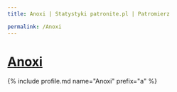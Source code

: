 ```yaml
---
title: Anoxi | Statystyki patronite.pl | Patromierz

permalink: /Anoxi
---
```


# [Anoxi](https://patronite.pl/Anoxi)

{% include profile.md name="Anoxi" prefix="a" %}
